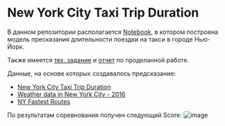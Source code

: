 # New York City Taxi Trip Duration
В данном репозитории располагается [Notebook](https://github.com/sexypotato/nyc_taxi_project/blob/main/nyc-taxi-project.ipynb), в котором построена модель пресказания длительности поездки на такси в городе Нью-Йорк.

Также имеется [тех. задание](https://github.com/sexypotato/nyc_taxi_project/blob/main/Tekhnicheskoe_Zadanie_Po_Proektu_932210_korolyov_chegodaeva.pdf) и [отчет](https://github.com/sexypotato/nyc_taxi_project/blob/main/Otchyot_Po_Proektu_932210_korolev_chegodaeva.pdf) по проделанной работе.

Данные, на основе которых создавалось предсказание:
- [New York City Taxi Trip Duration](https://www.kaggle.com/competitions/nyc-taxi-trip-duration/data)
- [Weather data in New York City - 2016](https://www.kaggle.com/datasets/mathijs/weather-data-in-new-york-city-2016)
- [NY Fastest Routes](https://www.kaggle.com/datasets/nicholascomuni/nyfastestroutes)

По результатам соревнования получен следующий Score:
![image](https://user-images.githubusercontent.com/42829488/215287791-f64c9331-cc34-48f5-9dfd-157bfac7e449.png)

